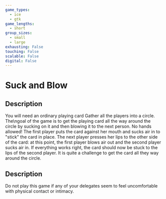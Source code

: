 ```yaml
---
game_types:
  - ice
  - gtk
game_lengths:
  - short
group_sizes:
  - small
  - large
exhausting: False
touching: False
scalable: False
digital: False
---
```

# Suck and Blow

## Description
You will need an ordinary playing card Gather all the players into a circle. The\ngoal of the game is to get the playing card all the way around the circle by sucking on it and then blowing it to the next person. No hands allowed! The first player puts the card against her mouth and sucks air in to "stick" the card in place. The next player presses her lips to the other side of the card: at this point, the first player blows air out and the second player sucks air in. If everything works right, the card should now be stuck to the lips of the second player. It is quite a challenge to get the card all they way around the circle.

## Description
Do not play this game if any of your delegates seem to feel uncomfortable with physical contact or intimacy.
